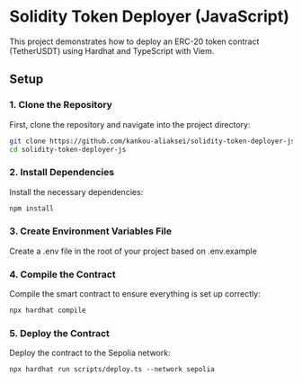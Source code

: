 # Solidity Token Deployer (JavaScript)

This project demonstrates how to deploy an ERC-20 token contract (TetherUSDT) using Hardhat and TypeScript with Viem.

## Setup

### 1. Clone the Repository

First, clone the repository and navigate into the project directory:

```bash
git clone https://github.com/kankou-aliaksei/solidity-token-deployer-js
cd solidity-token-deployer-js
```

### 2. Install Dependencies

Install the necessary dependencies:

```bash
npm install
```

### 3. Create Environment Variables File

Create a .env file in the root of your project based on .env.example

### 4. Compile the Contract

Compile the smart contract to ensure everything is set up correctly:

```bash
npx hardhat compile
```

### 5. Deploy the Contract

Deploy the contract to the Sepolia network:

```
npx hardhat run scripts/deploy.ts --network sepolia
```
